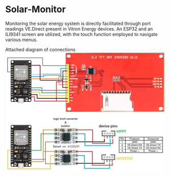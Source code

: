 # Solar-Monitor
Monitoring the solar energy system is directly facilitated through port readings VE.Direct present in Vitron Energy devices. An ESP32 and an ILI9341 screen are utilized, with the touch function employed to navigate various menus.

Attached diagram of connections
![Image](SolarMonitor0.1.1a.jpg)
